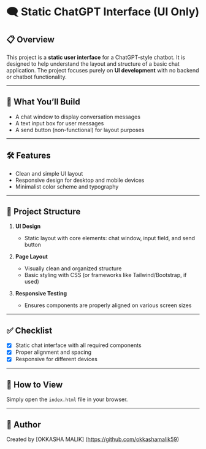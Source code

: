 # 🗨️ Static ChatGPT Interface (UI Only)

## 📋 Overview
This project is a **static user interface** for a ChatGPT-style chatbot. It is designed to help understand the layout and structure of a basic chat application. The project focuses purely on **UI development** with no backend or chatbot functionality.

---

## 🎯 What You’ll Build
- A chat window to display conversation messages
- A text input box for user messages
- A send button (non-functional) for layout purposes

---

## 🛠️ Features
- Clean and simple UI layout
- Responsive design for desktop and mobile devices
- Minimalist color scheme and typography

---

## 🧱 Project Structure
1. **UI Design**
   - Static layout with core elements: chat window, input field, and send button

2. **Page Layout**
   - Visually clean and organized structure
   - Basic styling with CSS (or frameworks like Tailwind/Bootstrap, if used)

3. **Responsive Testing**
   - Ensures components are properly aligned on various screen sizes

---

## ✅ Checklist
- [x] Static chat interface with all required components  
- [x] Proper alignment and spacing  
- [x] Responsive for different devices  

---

## 📁 How to View
Simply open the `index.html` file in your browser.

---

## 👤 Author
Created by [OKKASHA MALIK] (https://github.com/okkashamalik59)
